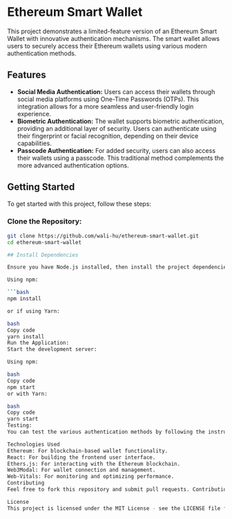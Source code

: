# Ethereum Smart Wallet

This project demonstrates a limited-feature version of an Ethereum Smart Wallet with innovative authentication mechanisms. The smart wallet allows users to securely access their Ethereum wallets using various modern authentication methods.

## Features

- **Social Media Authentication:** Users can access their wallets through social media platforms using One-Time Passwords (OTPs). This integration allows for a more seamless and user-friendly login experience.
- **Biometric Authentication:** The wallet supports biometric authentication, providing an additional layer of security. Users can authenticate using their fingerprint or facial recognition, depending on their device capabilities.
- **Passcode Authentication:** For added security, users can also access their wallets using a passcode. This traditional method complements the more advanced authentication options.

## Getting Started

To get started with this project, follow these steps:

### Clone the Repository:

```bash
git clone https://github.com/wali-hu/ethereum-smart-wallet.git
cd ethereum-smart-wallet

## Install Dependencies

Ensure you have Node.js installed, then install the project dependencies:

Using npm:

```bash
npm install

or if using Yarn:

bash
Copy code
yarn install
Run the Application:
Start the development server:

Using npm:

bash
Copy code
npm start
or with Yarn:

bash
Copy code
yarn start
Testing:
You can test the various authentication methods by following the instructions in the project’s documentation.

Technologies Used
Ethereum: For blockchain-based wallet functionality.
React: For building the frontend user interface.
Ethers.js: For interacting with the Ethereum blockchain.
Web3Modal: For wallet connection and management.
Web-Vitals: For monitoring and optimizing performance.
Contributing
Feel free to fork this repository and submit pull requests. Contributions to enhance functionality or improve documentation are welcome.

License
This project is licensed under the MIT License - see the LICENSE file for details.